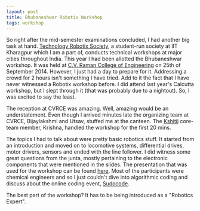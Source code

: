 ```yaml
---
layout: post
title: Bhubaneshwar Robotix Workshop
tags: workshop
---
```


So right after the mid-semester examinations concluded, I had another big task at hand. [Technology Robotix Society](http://robotix.in/), a student-run society at IIT Kharagpur which I am a part of, conducts technical workshops at major cities throughout India. This year I had been allotted the Bhubaneshwar workshop. It was held at [C.V. Raman College of Engineering](www.cvrce.edu.in/) on 25th of September 2014. However, I just had a day to prepare for it. Addressing a crowd for 2 hours isn't something I have tried. Add to it the fact that I have never witnessed a Robotix workshop before. I did attend last year's Calcutta workshop, but I slept through it (that was probably due to a nightout). So, I was excited to say the least.  

The reception at CVRCE was amazing. Well, amazing would be an understatement. Even though I arrived minutes late the organizing team at CVRCE, Bijaylakshmi and Utsav, stuffed me at the canteen. The [Kshitij](http://ktj.in/) core-team member, Krishna, handled the workshop for the first 20 mins.  

The topics I had to talk about were pretty basic robotics stuff. It started from an introduction and moved on to locomotive systems, differential drives, motor drivers, sensors and ended with the line follower. I did witness some great questions from the junta, mostly pertaining to the electronic components that were mentioned in the slides. The presentation that was used for the workshop can be found [here](https://docs.google.com/presentation/d/1jkVV2tdF4Yhl_B9WbGjrGSQPHlxbPMUzQWx5I2UdYdI/edit?usp=sharing).
Most of the participants were chemical engineers and so I just couldn't dive into algorithmic coding and discuss about the online coding event, [Sudocode](http://www.robotix.in/events/event/sudocode).   

The best part of the workshop? It has to be being introduced as a "Robotics Expert".